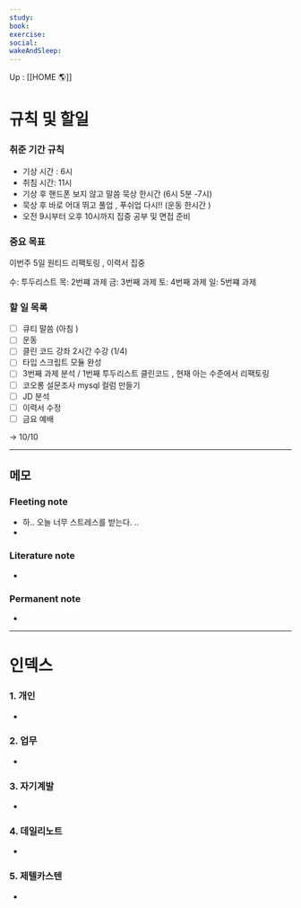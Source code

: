 ```yaml
---
study:
book:
exercise: 
social: 
wakeAndSleep: 
---
```


Up : [[HOME 🌎]]

# 규칙 및 할일

### 취준 기간 규칙 

- 기상 시간 : 6시
- 취침 시간: 11시 
- 기상 후 핸드폰 보지 않고 말씀 묵상 한시간 (6시 5분  -7시) 
- 묵상 후 바로 어대 뛰고 풀업 , 푸쉬업 다시!!  (운동 한시간 )
- 오전 9시부터 오후 10시까지 집중 공부 및 면접 준비 

### 중요 목표
이번주 5일 원티드 리팩토링 , 이력서 집중

수: 투두리스트
목: 2번쨰 과제
금: 3번째 과제
토: 4번째 과제
일: 5번쨰 과제 


### 할 일 목록
- [ ] 큐티 말씀 (아침 )
- [ ] 운동 
- [ ] 클린 코드 강좌 2시간 수강 (1/4)
- [ ] 타입 스크립트 모듈 완성 
- [ ] 3번째 과제 분석 / 1번째 투두리스트 클린코드 , 현재 아는 수준에서 리팩토링 
- [ ] 코오롱 설문조사 mysql 컬럼 만들기
- [ ] JD 분석 
- [ ] 이력서 수정 
- [ ] 금요 예배 

-> 10/10 


---

## 메모

### Fleeting note
- 하.. 오늘 너무 스트레스를 받는다. ..
-  

### Literature note
- 

### Permanent note
- 

---

# 인덱스
### 1. 개인 
- 
### 2. 업무
- 
### 3. 자기계발
- 
### 4. 데일리노트
- 
### 5. 제텔카스텐
- 